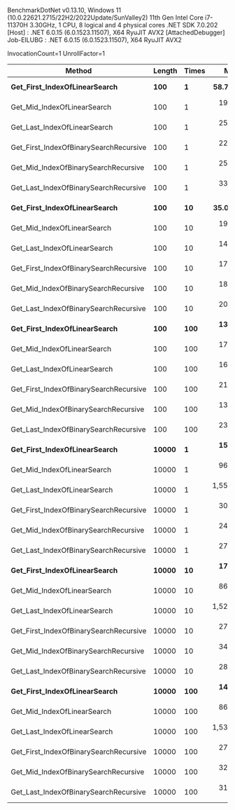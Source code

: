 
BenchmarkDotNet v0.13.10, Windows 11 (10.0.22621.2715/22H2/2022Update/SunValley2)
11th Gen Intel Core i7-11370H 3.30GHz, 1 CPU, 8 logical and 4 physical cores
.NET SDK 7.0.202
  [Host]     : .NET 6.0.15 (6.0.1523.11507), X64 RyuJIT AVX2 [AttachedDebugger]
  Job-EILUBG : .NET 6.0.15 (6.0.1523.11507), X64 RyuJIT AVX2

InvocationCount=1  UnrollFactor=1  

 Method                                 | Length | Times | Mean        | Error     | StdDev     | Median        |
--------------------------------------- |------- |------ |------------:|----------:|-----------:|--------------:|
 **Get_First_IndexOfLinearSearch**          | **100**    | **1**     |    **58.70 ns** | **34.125 ns** |  **96.251 ns** |     **0.0000 ns** |
 Get_Mid_IndexOfLinearSearch            | 100    | 1     |   193.81 ns | 57.551 ns | 166.967 ns |   200.0000 ns |
 Get_Last_IndexOfLinearSearch           | 100    | 1     |   251.02 ns | 55.745 ns | 162.611 ns |   200.0000 ns |
 Get_First_IndexOfBinarySearchRecursive | 100    | 1     |   225.27 ns | 24.704 ns |  69.271 ns |   200.0000 ns |
 Get_Mid_IndexOfBinarySearchRecursive   | 100    | 1     |   255.43 ns | 22.524 ns |  63.530 ns |   250.0000 ns |
 Get_Last_IndexOfBinarySearchRecursive  | 100    | 1     |   336.00 ns | 53.358 ns | 157.326 ns |   300.0000 ns |
 **Get_First_IndexOfLinearSearch**          | **100**    | **10**    |    **35.05 ns** | **21.710 ns** |  **62.984 ns** |     **0.0000 ns** |
 Get_Mid_IndexOfLinearSearch            | 100    | 10    |   194.00 ns | 41.974 ns | 123.763 ns |   100.0000 ns |
 Get_Last_IndexOfLinearSearch           | 100    | 10    |   143.16 ns | 20.113 ns |  57.709 ns |   100.0000 ns |
 Get_First_IndexOfBinarySearchRecursive | 100    | 10    |   176.51 ns | 24.184 ns |  64.552 ns |   150.0000 ns |
 Get_Mid_IndexOfBinarySearchRecursive   | 100    | 10    |   186.67 ns | 13.542 ns |  34.222 ns |   200.0000 ns |
 Get_Last_IndexOfBinarySearchRecursive  | 100    | 10    |   200.00 ns |  0.000 ns |   0.000 ns |   200.0000 ns |
 **Get_First_IndexOfLinearSearch**          | **100**    | **100**   |   **137.76 ns** | **40.071 ns** | **116.889 ns** |    **50.0000 ns** |
 Get_Mid_IndexOfLinearSearch            | 100    | 100   |   177.66 ns | 32.974 ns |  94.076 ns |   150.0000 ns |
 Get_Last_IndexOfLinearSearch           | 100    | 100   |   169.62 ns | 17.807 ns |  46.283 ns |   200.0000 ns |
 Get_First_IndexOfBinarySearchRecursive | 100    | 100   |   219.54 ns | 29.393 ns |  80.462 ns |   200.0000 ns |
 Get_Mid_IndexOfBinarySearchRecursive   | 100    | 100   |   134.88 ns | 26.306 ns |  71.566 ns |   100.0000 ns |
 Get_Last_IndexOfBinarySearchRecursive  | 100    | 100   |   239.08 ns | 22.530 ns |  61.675 ns |   200.0000 ns |
 **Get_First_IndexOfLinearSearch**          | **10000**  | **1**     |   **151.04 ns** | **23.042 ns** |  **66.483 ns** |   **100.0000 ns** |
 Get_Mid_IndexOfLinearSearch            | 10000  | 1     |   965.52 ns | 49.460 ns | 135.396 ns |   900.0000 ns |
 Get_Last_IndexOfLinearSearch           | 10000  | 1     | 1,558.86 ns | 33.851 ns |  87.983 ns | 1,550.0000 ns |
 Get_First_IndexOfBinarySearchRecursive | 10000  | 1     |   308.05 ns | 29.592 ns |  81.009 ns |   300.0000 ns |
 Get_Mid_IndexOfBinarySearchRecursive   | 10000  | 1     |   248.35 ns | 20.147 ns |  56.495 ns |   200.0000 ns |
 Get_Last_IndexOfBinarySearchRecursive  | 10000  | 1     |   273.33 ns | 17.617 ns |  44.519 ns |   300.0000 ns |
 **Get_First_IndexOfLinearSearch**          | **10000**  | **10**    |   **175.82 ns** | **27.284 ns** |  **76.508 ns** |   **200.0000 ns** |
 Get_Mid_IndexOfLinearSearch            | 10000  | 10    |   868.83 ns | 19.257 ns |  49.364 ns |   900.0000 ns |
 Get_Last_IndexOfLinearSearch           | 10000  | 10    | 1,528.21 ns | 31.948 ns |  55.954 ns | 1,500.0000 ns |
 Get_First_IndexOfBinarySearchRecursive | 10000  | 10    |   274.16 ns | 15.888 ns |  44.025 ns |   300.0000 ns |
 Get_Mid_IndexOfBinarySearchRecursive   | 10000  | 10    |   344.58 ns | 24.303 ns |  64.869 ns |   300.0000 ns |
 Get_Last_IndexOfBinarySearchRecursive  | 10000  | 10    |   285.71 ns | 13.741 ns |  35.222 ns |   300.0000 ns |
 **Get_First_IndexOfLinearSearch**          | **10000**  | **100**   |   **146.46 ns** | **24.018 ns** |  **70.440 ns** |   **100.0000 ns** |
 Get_Mid_IndexOfLinearSearch            | 10000  | 100   |   861.70 ns | 23.048 ns |  65.757 ns |   900.0000 ns |
 Get_Last_IndexOfLinearSearch           | 10000  | 100   | 1,539.71 ns | 31.548 ns |  75.587 ns | 1,500.0000 ns |
 Get_First_IndexOfBinarySearchRecursive | 10000  | 100   |   275.53 ns | 19.015 ns |  54.252 ns |   300.0000 ns |
 Get_Mid_IndexOfBinarySearchRecursive   | 10000  | 100   |   323.33 ns | 25.252 ns |  70.392 ns |   300.0000 ns |
 Get_Last_IndexOfBinarySearchRecursive  | 10000  | 100   |   318.52 ns | 26.238 ns |  69.121 ns |   300.0000 ns |
